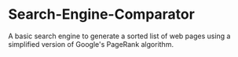 # Search-Engine-Comparator
A basic search engine to generate a sorted list of web pages using a simplified version of Google's PageRank algorithm.

